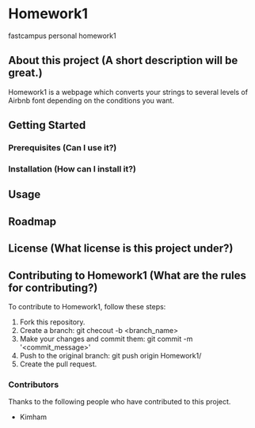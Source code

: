 # Homework1
fastcampus personal homework1

## About this project (A short description will be great.)
Homework1 is a webpage which converts your strings to several levels of Airbnb font depending on the conditions you want.

## Getting Started

### Prerequisites (Can I use it?)

### Installation (How can I install it?)

## Usage

## Roadmap

## License (What license is this project under?)

## Contributing to Homework1 (What are the rules for contributing?)
To contribute to Homework1, follow these steps:

1. Fork this repository.
2. Create a branch: git checout -b <branch_name>
3. Make your changes and commit them: git commit -m '<commit_message>'
4. Push to the original branch: git push origin Homework1/<location>
5. Create the pull request.

### Contributors
Thanks to the following people who have contributed to this project.
+ Kimham
